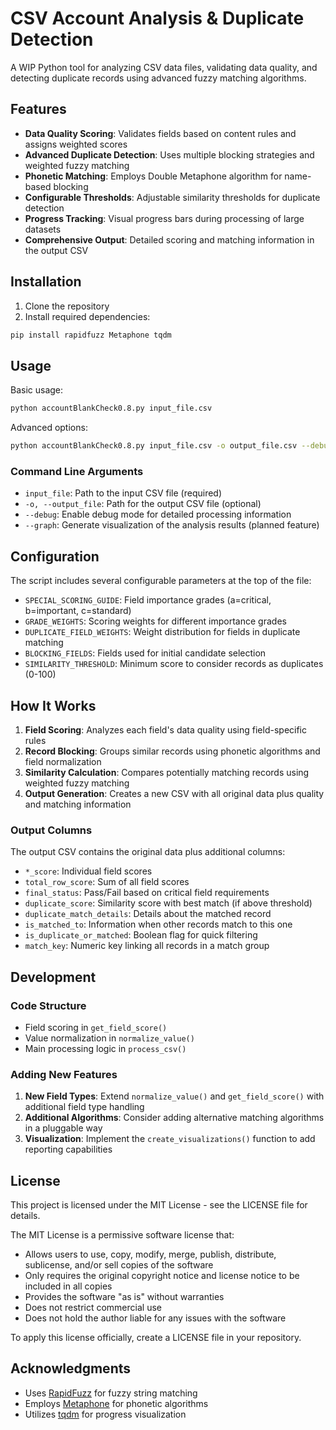 # CSV Account Analysis & Duplicate Detection

A WIP Python tool for analyzing CSV data files, validating data quality, and detecting duplicate records using advanced fuzzy matching algorithms.

## Features

- **Data Quality Scoring**: Validates fields based on content rules and assigns weighted scores
- **Advanced Duplicate Detection**: Uses multiple blocking strategies and weighted fuzzy matching
- **Phonetic Matching**: Employs Double Metaphone algorithm for name-based blocking
- **Configurable Thresholds**: Adjustable similarity thresholds for duplicate detection
- **Progress Tracking**: Visual progress bars during processing of large datasets
- **Comprehensive Output**: Detailed scoring and matching information in the output CSV

## Installation

1. Clone the repository
2. Install required dependencies:

```bash
pip install rapidfuzz Metaphone tqdm
```

## Usage

Basic usage:

```bash
python accountBlankCheck0.8.py input_file.csv
```

Advanced options:

```bash
python accountBlankCheck0.8.py input_file.csv -o output_file.csv --debug --graph
```

### Command Line Arguments

- `input_file`: Path to the input CSV file (required)
- `-o, --output_file`: Path for the output CSV file (optional)
- `--debug`: Enable debug mode for detailed processing information
- `--graph`: Generate visualization of the analysis results (planned feature)

## Configuration

The script includes several configurable parameters at the top of the file:

- `SPECIAL_SCORING_GUIDE`: Field importance grades (a=critical, b=important, c=standard)
- `GRADE_WEIGHTS`: Scoring weights for different importance grades
- `DUPLICATE_FIELD_WEIGHTS`: Weight distribution for fields in duplicate matching
- `BLOCKING_FIELDS`: Fields used for initial candidate selection
- `SIMILARITY_THRESHOLD`: Minimum score to consider records as duplicates (0-100)

## How It Works

1. **Field Scoring**: Analyzes each field's data quality using field-specific rules
2. **Record Blocking**: Groups similar records using phonetic algorithms and field normalization
3. **Similarity Calculation**: Compares potentially matching records using weighted fuzzy matching
4. **Output Generation**: Creates a new CSV with all original data plus quality and matching information

### Output Columns

The output CSV contains the original data plus additional columns:

- `*_score`: Individual field scores
- `total_row_score`: Sum of all field scores
- `final_status`: Pass/Fail based on critical field requirements
- `duplicate_score`: Similarity score with best match (if above threshold)
- `duplicate_match_details`: Details about the matched record
- `is_matched_to`: Information when other records match to this one
- `is_duplicate_or_matched`: Boolean flag for quick filtering
- `match_key`: Numeric key linking all records in a match group

## Development

### Code Structure

- Field scoring in `get_field_score()`
- Value normalization in `normalize_value()`
- Main processing logic in `process_csv()`

### Adding New Features

1. **New Field Types**: Extend `normalize_value()` and `get_field_score()` with additional field type handling
2. **Additional Algorithms**: Consider adding alternative matching algorithms in a pluggable way
3. **Visualization**: Implement the `create_visualizations()` function to add reporting capabilities

## License

This project is licensed under the MIT License - see the LICENSE file for details.

The MIT License is a permissive software license that:
- Allows users to use, copy, modify, merge, publish, distribute, sublicense, and/or sell copies of the software
- Only requires the original copyright notice and license notice to be included in all copies
- Provides the software "as is" without warranties
- Does not restrict commercial use
- Does not hold the author liable for any issues with the software

To apply this license officially, create a LICENSE file in your repository.

## Acknowledgments

- Uses [RapidFuzz](https://github.com/maxbachmann/RapidFuzz) for fuzzy string matching
- Employs [Metaphone](https://pypi.org/project/Metaphone/) for phonetic algorithms
- Utilizes [tqdm](https://github.com/tqdm/tqdm) for progress visualization
